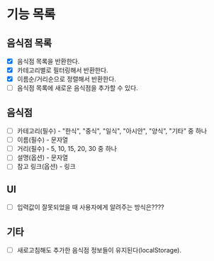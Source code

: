 # 기능 목록

## 음식점 목록

- [x] 음식점 목록을 반환한다.
- [x] 카테고리별로 필터링해서 반환한다.
- [x] 이름순/거리순으로 정렬해서 반환한다.
- [ ] 음식점 목록에 새로운 음식점을 추가할 수 있다.

## 음식점

- [ ] 카테고리(필수) - "한식", "중식", "일식", "아시안", "양식", "기타" 중 하나
- [ ] 이름(필수) - 문자열
- [ ] 거리(필수) - 5, 10, 15, 20, 30 중 하나
- [ ] 설명(옵션) - 문자열
- [ ] 참고 링크(옵션) - 링크

## UI

- [ ] 입력값이 잘못되었을 때 사용자에게 알려주는 방식은????

## 기타

- [ ] 새로고침해도 추가한 음식점 정보들이 유지된다(localStorage).
